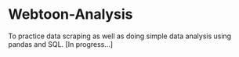 # Webtoon-Analysis
To practice data scraping as well as doing simple data analysis using pandas and SQL.
[In progress...]

